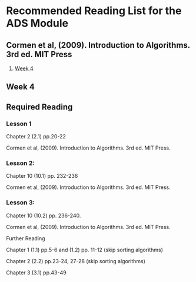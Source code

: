 # Recommended Reading List for the ADS Module

## Cormen et al, (2009). Introduction to Algorithms. 3rd ed. MIT Press

1. [Week 4](#Week-4)

## Week 4

##  Required Reading

### Lesson 1

Chapter 2 (2.1) pp.20-22

Cormen et al, (2009). Introduction to Algorithms. 3rd ed. MIT Press.

### Lesson 2:

Chapter 10 (10.1) pp. 232-236

Cormen et al, (2009). Introduction to Algorithms. 3rd ed. MIT Press.

### Lesson 3:

Chapter 10 (10.2) pp. 236-240.

Cormen et al, (2009). Introduction to Algorithms. 3rd ed. MIT Press.
 
Further Reading

Chapter 1 (1.1) pp.5-6 and (1.2) pp. 11-12 (skip sorting algorithms)

Chapter 2 (2.2) pp.23-24, 27-28 (skip sorting algorithms)

Chapter 3 (3.1) pp.43-49
